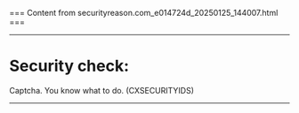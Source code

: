 === Content from securityreason.com_e014724d_20250125_144007.html ===


---

# Security check:

Captcha. You know what to do. (CXSECURITYIDS)

---


